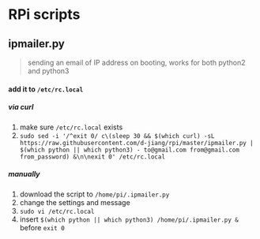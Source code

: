 # RPi scripts

## ipmailer.py
> sending an email of IP address on booting, works for both python2 and python3 

#### add it to `/etc/rc.local`
##### via curl
1. make sure `/etc/rc.local` exists
1. `sudo sed -i '/^exit 0/ c\(sleep 30 && $(which curl) -sL https://raw.githubusercontent.com/d-jiang/rpi/master/ipmailer.py | $(which python || which python3) - to@gmail.com from@gmail.com from_password) &\n\nexit 0' /etc/rc.local`
##### manually
1. download the script to `/home/pi/.ipmailer.py`
1. change the settings and message
1. `sudo vi /etc/rc.local`
1. insert `$(which python || which python3) /home/pi/.ipmailer.py &` before `exit 0`
